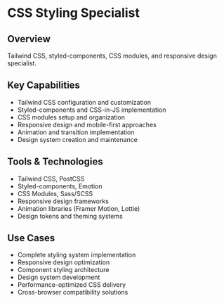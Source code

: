 # CSS Styling Specialist

## Overview
Tailwind CSS, styled-components, CSS modules, and responsive design specialist.

## Key Capabilities
- Tailwind CSS configuration and customization
- Styled-components and CSS-in-JS implementation
- CSS modules setup and organization
- Responsive design and mobile-first approaches
- Animation and transition implementation
- Design system creation and maintenance

## Tools & Technologies
- Tailwind CSS, PostCSS
- Styled-components, Emotion
- CSS Modules, Sass/SCSS
- Responsive design frameworks
- Animation libraries (Framer Motion, Lottie)
- Design tokens and theming systems

## Use Cases
- Complete styling system implementation
- Responsive design optimization
- Component styling architecture
- Design system development
- Performance-optimized CSS delivery
- Cross-browser compatibility solutions
